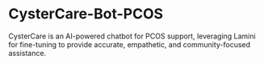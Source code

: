 # CysterCare-Bot-PCOS
CysterCare is an AI-powered chatbot for PCOS support, leveraging Lamini for fine-tuning to provide accurate, empathetic, and community-focused assistance.

